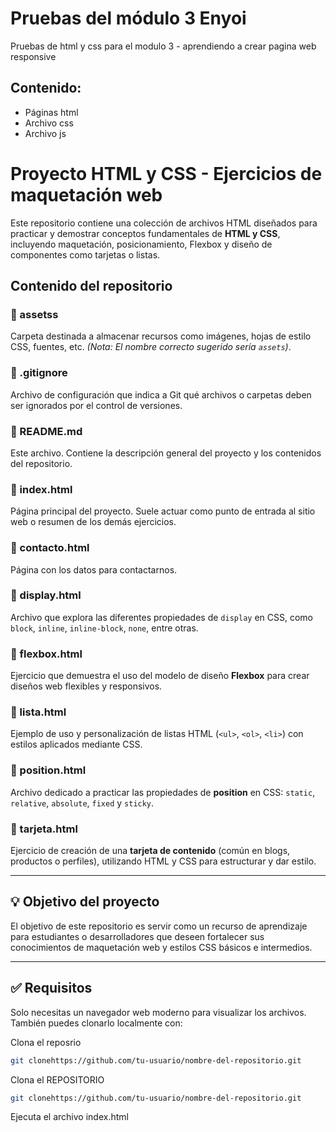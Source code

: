 # Pruebas del módulo 3 Enyoi
Pruebas de html y css para el modulo 3 - aprendiendo a crear pagina web responsive

## Contenido:
- Páginas html
- Archivo css
- Archivo js

# Proyecto HTML y CSS - Ejercicios de maquetación web

Este repositorio contiene una colección de archivos HTML diseñados para practicar y demostrar conceptos fundamentales de **HTML y CSS**, incluyendo maquetación, posicionamiento, Flexbox y diseño de componentes como tarjetas o listas.

## Contenido del repositorio

### 📁 assetss
Carpeta destinada a almacenar recursos como imágenes, hojas de estilo CSS, fuentes, etc. *(Nota: El nombre correcto sugerido sería `assets`)*.

### 📄 .gitignore
Archivo de configuración que indica a Git qué archivos o carpetas deben ser ignorados por el control de versiones.

### 📄 README.md
Este archivo. Contiene la descripción general del proyecto y los contenidos del repositorio.

### 📄 index.html
Página principal del proyecto. Suele actuar como punto de entrada al sitio web o resumen de los demás ejercicios.

### 📄 contacto.html
Página con los datos para contactarnos.

### 📄 display.html
Archivo que explora las diferentes propiedades de `display` en CSS, como `block`, `inline`, `inline-block`, `none`, entre otras.

### 📄 flexbox.html
Ejercicio que demuestra el uso del modelo de diseño **Flexbox** para crear diseños web flexibles y responsivos.

### 📄 lista.html
Ejemplo de uso y personalización de listas HTML (`<ul>`, `<ol>`, `<li>`) con estilos aplicados mediante CSS.

### 📄 position.html
Archivo dedicado a practicar las propiedades de **position** en CSS: `static`, `relative`, `absolute`, `fixed` y `sticky`.

### 📄 tarjeta.html
Ejercicio de creación de una **tarjeta de contenido** (común en blogs, productos o perfiles), utilizando HTML y CSS para estructurar y dar estilo.

---

## 💡 Objetivo del proyecto

El objetivo de este repositorio es servir como un recurso de aprendizaje para estudiantes o desarrolladores que deseen fortalecer sus conocimientos de maquetación web y estilos CSS básicos e intermedios.

---

## ✅ Requisitos

Solo necesitas un navegador web moderno para visualizar los archivos. También puedes clonarlo localmente con:

Clona el reposrio
```bash
git clonehttps://github.com/tu-usuario/nombre-del-repositorio.git
```

Clona el REPOSITORIO
```bash
git clonehttps://github.com/tu-usuario/nombre-del-repositorio.git
```

Ejecuta el archivo index.html
